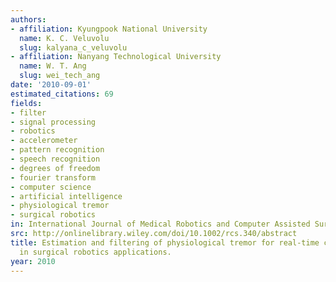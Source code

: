 ```yaml
---
authors:
- affiliation: Kyungpook National University
  name: K. C. Veluvolu
  slug: kalyana_c_veluvolu
- affiliation: Nanyang Technological University
  name: W. T. Ang
  slug: wei_tech_ang
date: '2010-09-01'
estimated_citations: 69
fields:
- filter
- signal processing
- robotics
- accelerometer
- pattern recognition
- speech recognition
- degrees of freedom
- fourier transform
- computer science
- artificial intelligence
- physiological tremor
- surgical robotics
in: International Journal of Medical Robotics and Computer Assisted Surgery
src: http://onlinelibrary.wiley.com/doi/10.1002/rcs.340/abstract
title: Estimation and filtering of physiological tremor for real-time compensation
  in surgical robotics applications.
year: 2010
---
```

